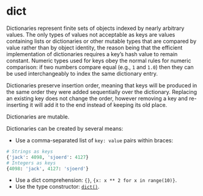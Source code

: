 # dict
Dictionaries represent finite sets of objects indexed by nearly arbitrary values. The only types of values not acceptable as keys are values containing lists or dictionaries or other mutable types that are compared by value rather than by object identity, the reason being that the efficient implementation of dictionaries requires a key’s hash value to remain constant. Numeric types used for keys obey the normal rules for numeric comparison: if two numbers compare equal (e.g., `1` and `1.0`) then they can be used interchangeably to index the same dictionary entry.

Dictionaries preserve insertion order, meaning that keys will be produced in the same order they were added sequentially over the dictionary. Replacing an existing key does not change the order, however removing a key and re-inserting it will add it to the end instead of keeping its old place.

Dictionaries are mutable.

Dictionaries can be created by several means:

- Use a comma-separated list of `key: value` pairs within braces:
```python
# Strings as keys
{'jack': 4098, 'sjoerd': 4127}
# Integers as keys
{4098: 'jack', 4127: 'sjoerd'}
```
- Use a dict comprehension: `{}`, `{x: x ** 2 for x in range(10)}`.
- Use the type constructor: [`dict()`](/built-in-functions/dict.md).